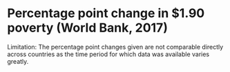 # Percentage point change in $1.90 poverty (World Bank, 2017)

Limitation: The percentage point changes given are not comparable directly across countries as the time period for which data was available varies greatly. 